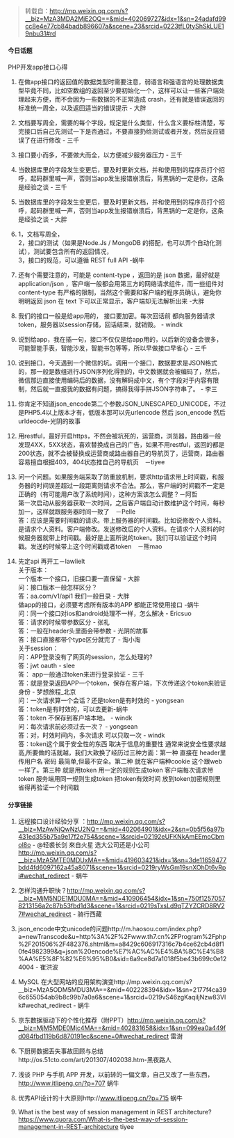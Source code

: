 > 转载自：<http://mp.weixin.qq.com/s?__biz=MzA3MDA2MjE2OQ==&mid=402069727&idx=1&sn=24adafd99cc8e4e77cb84badb896607a&scene=23&srcid=0223tfL0tyShSkLUE19nbu31#rd>

#### 今日话题

PHP开发app接口心得

1. 在做app接口的返回值的数据类型时需要注意，弱语言和强语言的处理数据类型毕竟不同，比如空数组的返回至少要初始化一个，这样可以让一些客户端处理起来方便，而不会因为一些数据的不正常造成 crash，还有就是错误返回的标准统一周全，以及返回适当的错误提示  - 大胖

2. 文档要写周全，需要的每个字段，规定是什么类型，什么含义要标柱清楚，写完接口后自己先测试一下是否通过，不要直接扔给测试或者开发，然后反应错误了在进行修改 - 三千

3. 接口要小而多，不要做大而全，以方便减少服务器压力 - 三千

4. 当数据库里的字段发生变更后，要及时更新文档，并和使用到的程序员打个招呼，起码群里喊一声，否则当app发生报错崩溃后，背黑锅的一定是你，这条是经验之谈 - 三千

5. 当数据库里的字段发生变更后，要及时更新文档，并和使用到的程序员打个招呼，起码群里喊一声，否则当app发生报错崩溃后，背黑锅的一定是你，这条是经验之谈 - 大胖

6. 1，文档写周全，  
   2，接口的测试（如果是Node.Js / MongoDB 的搭配，也可以弄个自动化测试），测试要包含所有的返回情况，  
   3，接口的规范，可以遵循 REST full API   -蜗牛

7. 还有个需要注意的，可能是 content-type ，返回的是 json 数据，最好就是 application/json ，客户端一般都会用第三方的网络请求组件，而一些组件对 content-type 有严格的限制，当然这个需要和客户端的程序员确认，避免你明明返回 json 在 text 下可以正常显示，客户端却无法解析出来     -大胖

8. 我们的接口一般是给app用的， 接口要加密。每次回话前 都向服务器请求token，服务器以session存储，回话结束，就销毁。 - windk

9. 说到给app，我在插一句，接口不仅仅是给app用的，以后新的设备会很多，可能智能手表，智能沙发，智能书包等等，所以早做接口早省心 - 三千

10. 说到接口，今天遇到一个微信的坑。调用一个接口，数据要求是JSON格式的，那一般是数组进行JSON序列化得到的，中文数据就会被编码了，然后，微信那边直接使用编码后的数据，没有解码成中文，有个字段对于内容有限制，然后就一直报我的数据有问题，搞得我得手拼JSON字符串了。 - 李三

11. 你肯定不知道json_encode第二个参数JSON_UNESCAPED_UNICODE，不过是PHP5.4以上版本才有，低版本那可以先urlencode 然后 json_encode 然后 urldeocde-光阴的故事

12. 用restful，最好开启https，不然会被坑死的，运营商，浏览器，路由器一般发现4XX，5XX状态，喜欢替换成自己的广告，如果不用restful，返回的都是200状态，就不会被替换成运营商或路由器自己的导航页了，运营商，路由器容易擅自根据403，404状态推自己的导航页　－tiyee

13. 问一个问题。如果服务端采取了防重放机制，要求http请求带上时间戳，和服务器的时间误差超过一段距离则请求不合法。那么，客户端的时间戳不一定是正确的（有可能用户改了系统时间），这种方案该怎么调整？－阿哲  
第一次启动从服务器获取一次时间，之后客户端自动计数维护这个时间，每秒加一，这样就跟服务器时间一致了　－Pelle  
答：应该是需要时间戳的请求。带上服务器的时间戳。比如说修改个人资料。是请求个人资料。客户端修改。发送修改后的个人资料。在请求个人资料的时候服务器就带上时间戳。最好是上面所说的token。我们可以验证这个时间戳。发送的时候带上这个时间戳或者token　－熊mao

14. 先定api 再开工－lawlielt  
关于版本：  
一个版本一个接口，旧接口要一直保留 - 大胖  
问：接口版本一般怎样区分？  
答：aa.com/v1/api1 我们一般目录 - 大胖  
做app的接口，必须要考虑所有版本的APP 都能正常使用接口 -蜗牛  
问：同一个接口对ios和android处理不一样，怎么解决 - Ericsuo  
答：请求的时候带参数区分 - 张礼  
答：一般在header头里面会带参数 - 光阴的故事  
答：接口直接都带个type区分就完了 - 淘小淘  
关于session：  
问：APP登录没有了网页的session，怎么处理的?  
答：jwt oauth - slee  
答： app一般通过token来进行登录验证 - 三千  
答：就是登录返回APP一个token，保存在客户端，下次传递这个token来验证身份 - 梦想旅程_北京  
问：一次请求算一个会话？还是token是有时效的 - yongsean  
答：token是有时效的，可以去更新-蜗牛  
答：token 不保存到客户端本地。 - windk  
问：每次请求前必须过去一次？ - yongsean  
答：对，时效时间内，多次请求 可以只取一次 - windk  
答：token这个属于安全性的东西 取决于信息的重要性 通常来说安全性要求越高,所要做的活就越，我们大致换了经历过三种方面：第一种 直接在 header里传用户名 密码 最简单,但最不安全。第二种 就在客户端种cookie 这个跟web一样了。第三种 就是用token 用一定的规则生成token 客户端每次请求带token 服务端用同一规则生成token 把token有效时间 放到token加密规则里 省得再验证一个时间戳

#### 分享链接

1. 远程接口设计经验分享 ：http://mp.weixin.qq.com/s?__biz=MzAwNjQwNzU2NQ==&mid=402064901&idx=2&sn=0b5f56a97b431ed355b75a9e17f2e754&scene=1&srcid=02192eUFKNkAmEEmoCbmol8o - @轻裘长剑 ‍來自火星
选大公司还是小公司 http://mp.weixin.qq.com/s?__biz=MzA5MTE0MDUxMA==&mid=419603421&idx=1&sn=3de11659477bdd4fd6097162a45a8071&scene=1&srcid=0219ryWsGm19snXOhDt6vRpi#wechat_redirect - 蜗牛

2. 怎样沟通升职快？http://mp.weixin.qq.com/s?__biz=MjM5NDE1MDU0MA==&mid=410906454&idx=1&sn=750f12570578213156a2c87b53fbd1d3&scene=1&srcid=0219sTxsLd9qTZYZCRD8RV27#wechat_redirect - 骑行西藏

3. json_encode中文unicode的问题http://m.haosou.com/index.php?a=newTranscode&u=http%3A%2F%2Fwww.th7.cn%2FProgram%2Fphp%2F201506%2F482376.shtml&m=a8429c606917316c7b4ce62cb4d8f10fe4982399&q=json%20encode%E7%AC%AC%E4%BA%8C%E4%B8%AA%E5%8F%82%E6%95%B0&sid=6a9ce8d7a1018f5be43b699c0e124004 - 崔洪波

4. MySQL 在大型网站的应用架构演变http://mp.weixin.qq.com/s?__biz=MzA5ODM5MDU3MA==&mid=402228394&idx=1&sn=2177f4ca396c655054ab9b8c99b7a0a6&scene=1&srcid=0219vS46zgKaqiljNzw83Vlk#wechat_redirect - 蜗牛

5. 京东数据驱动下的个性化推荐（附PPT）http://mp.weixin.qq.com/s?__biz=MjM5MDE0Mjc4MA==&mid=402831658&idx=1&sn=099ea0a449fd084fbd119b6d870191ec&scene=0#wechat_redirect 雷澍

6. 下厨房数据丢失事故回顾与总结http://os.51cto.com/art/201307/402038.htm-黑夜路人

7. 浅谈 PHP 与手机 APP 开发，以前转的一偏文章，自己又改了一些东西，http://www.itlipeng.cn/?p=707 蜗牛

8. 优秀API设计的十大原则http://www.itlipeng.cn/?p=715 蜗牛　

9. What is the best way of session management in REST architecture? https://www.quora.com/What-is-the-best-way-of-session-management-in-REST-architecture tiyee
